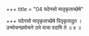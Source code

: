 +++
title = "04 यदेनसो मातृकृताच्छेषे"

+++
यदेनसो मातृकृताच्छेषे पितृकृतादुत ।  
उन्मोचनप्रमोचने उभे वाचा वदामि ते ॥ ४ ॥